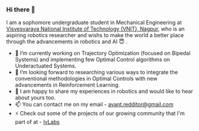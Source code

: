 ### Hi there 👋

<!--
**aditya-shirwatkar/aditya-shirwatkar** is a ✨ _special_ ✨ repository because its `README.md` (this file) appears on your GitHub profile.
-->

I am a sophomore undergraduate student in Mechanical Engineering at [Visvesvaraya National Institute of Technology (VNIT), Nagpur](http://vnit.ac.in/), who is an aspiring robotics researcher and wishs to make the world a better place through the advancements in robotics and AI :innocent: .

- 🔭 I’m currently working on Trajectory Optimization (focused on Bipedal Systems) and implementing few Optimal Control algorithms on Underactuated Systems.
- 🌱 I’m looking forward to researching various ways to integrate the conventional methodologies in Optimal Controls with new advancements in Reinforcement Learning.
- 💬 I am happy to share my experiences in robotics and would like to hear about yours too.
- 📫 You can contact me on my email - avant.redditor@gmail.com
- ⚡ Check out some of the projects of our growing community that I'm part of at - [IvLabs](https://www.ivlabs.in/) 
<!-- - 👯 I’m looking to collaborate on ... 
- 🤔 I’m looking for help with ... 
- 💬 Ask me about ... -->
